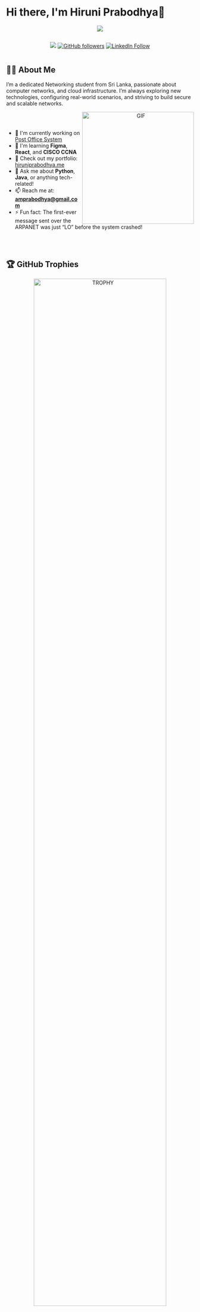 # Hi there, I'm Hiruni Prabodhya👋

<p align="center">
  <a href="https://github.com/DenverCoder1/readme-typing-svg"><img src="https://readme-typing-svg.herokuapp.com?font=Time+New+Roman&color=cyan&size=25&center=true&vCenter=true&width=600&height=100&lines=Hello+and+Welcome!+🌟;Always+learning+and+improving,;Let's+build+amazing+experiences+together!"></a>
</p>




<!--profile visit count-->
<div align="center" style="display: flex; justify-content: center; gap: 10px;">

  [![](https://visitcount.itsvg.in/api?id=CyborLK&icon=3&color=6)](https://visitcount.itsvg.in) <!--oyage username eka danna onii-->
  [![GitHub followers](https://img.shields.io/github/followers/cyborlk?style=social)](https://github.com/cyborlk) <!--oyage username & link eka danna onii-->
  [![LinkedIn Follow](https://img.shields.io/badge/Follow-Hiruni_Prapodhya-blue?style=social&logo=linkedin)](https://www.linkedin.com/in/hiruni-prabodhya-942b61302/)

</div>





## 👨‍💻 About Me

I’m a dedicated Networking student from Sri Lanka, passionate about computer networks, and cloud infrastructure. I’m always exploring new technologies, configuring real-world scenarios, and striving to build secure and scalable networks.

<a target="_blank" align="center">
  <img align="right" top="500" height="300" width="300" alt="GIF" src="https://user-images.githubusercontent.com/59734313/157189039-c09b3e38-9f42-42c0-ab54-14f1574190a7.gif">
</a>

<br>
<br>

- 🔭 I'm currently working on [Post Office System](https://github.com/username/repo) <!--repo eke link danna-->
- 🌱 I'm learning **Figma**, **React**, and **CISCO CCNA**
- 💼 Check out my portfolio: [hiruniprabodhya.me](https://hiruniprabodhya.me)
- 💬 Ask me about **Python**, **Java**, or anything tech-related!
- 📫 Reach me at: **amprabodhya@gmail.com**
- ⚡ Fun fact: The first-ever message sent over the ARPANET was just “LO” before the system crashed!

<br>
<br>

## 🏆 GitHub Trophies

<!--- trophy (start) -->
<div align="center">
  <a href="https://github.com/ryo-ma/github-profile-trophy" title="Go to Source">
      <img align="center" width="84%" src="https://github-profile-trophy.vercel.app/?username=CyborLK&theme=algolia&title=Followers,Stars,Commit,Issues,Repositories,PullRequest&row=1&column=6&margin-h=15&margin-w=5" alt="TROPHY" /> <!--cybor lk kiyala thiyena than walata oyage username eka danna wada karai ethakota-->
  </a>
</div>
<!--- trophy (end) -->


## 🛠️ Languages and Tools

<!--tech stack icons-->
<p align="center">
  <a href="https://skillicons.dev">
    <img src="https://skillicons.dev/icons?i=git,css,discord,docker,express,figma,firebase,github,html,java,js,md,mongodb,mysql,nextjs,nodejs,py,react,tailwind,vscode&perline=10" />
  </a>
</p>

## 📊 GitHub Stats

<!--- stats (start) -->
<table align="center">
<tr border="none">
<td width="50%" align="center">
  
  <img  align="center"  src="https://github-readme-stats.vercel.app/api?username=CyborLK&theme=dark&show_icons=true&count_private=true" /> 
  <br></br>
  <img  title="🔥 Get streak stats for your profile at git.io/streak-stats" alt="Your Streak Stats" src="https://github-readme-streak-stats.herokuapp.com/?user=CyborLK&theme=dark&hide_border=false" /> 
</td>

<td width="50%" align="center">

  <img  align="center"  src="https://github-readme-stats.vercel.app/api/top-langs/?username=CyborLK&theme=dark&hide_border=false&no-bg=true&no-frame=true&langs_count=10"/>
  
  </td>
</tr>
</table>
<!--- stats (end) -->


<br>

## 🌟 Featured Projects

[![CareerPulse](https://github-readme-stats.vercel.app/api/pin/?username=cyborlk&repo=CareerPulse-Mobile-App&theme=radical)](https://github.com/CyborLK/CareerPulse-Mobile-App) <!--project repoeka clone karala oyage link eka danna methana-->


<!-- Add more featured projects as needed -->



## 🤝 Connect with me

<p align="left">
<a href="https://www.linkedin.com/in/hiruni-prabodhya-942b61302/" target="blank"><img align="center" src="https://raw.githubusercontent.com/rahuldkjain/github-profile-readme-generator/master/src/images/icons/Social/linked-in-alt.svg" alt="nadun daluwatta" height="30" width="40" /></a>
<a href="https://www.facebook.com/hiruni.prabodhya.987966" target="blank"><img align="center" src="https://raw.githubusercontent.com/rahuldkjain/github-profile-readme-generator/master/src/images/icons/Social/facebook.svg" alt="nadun daluwatta" height="30" width="40" /></a>
</p>

---
